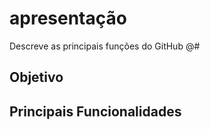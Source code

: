 # apresentação
Descreve as principais funções do GitHub
@#
## Objetivo

## Principais Funcionalidades
